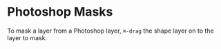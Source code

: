 # Photoshop Masks

To mask a layer from a Photoshop layer, `⌘-drag` the shape layer on to the layer to mask.
